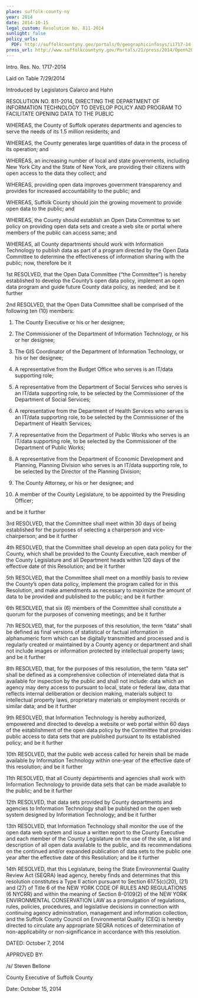 ```yaml
---
place: suffolk-county-ny
year: 2014
date: 2014-10-15
legal_custom: Resolution No. 811-2014
sunlight: false
policy_urls:
  PDF: http://suffolkcountyny.gov/portals/0/geographicinfosys/i1717-14.pdf
press_url: http://www.suffolkcountyny.gov/Portals/21/press/2014/Open%20Data%20Press%20Release.pdf
---
```


Intro. Res. No. 1717-2014

Laid on Table 7/29/2014

Introduced by Legislators Calarco and Hahn

RESOLUTION NO. 811-2014, DIRECTING THE DEPARTMENT OF INFORMATION TECHNOLOGY TO DEVELOP POLICY AND PROGRAM TO FACILITATE OPENING DATA TO THE PUBLIC

WHEREAS, the County of Suffolk operates departments and agencies to serve the needs of its 1.5 million residents; and

WHEREAS, the County generates large quantities of data in the process of its operation; and

WHEREAS, an increasing number of local and state governments, including New York City and the State of New York, are providing their citizens with open access to the data they collect; and

WHEREAS, providing open data improves government transparency and provides for increased accountability to the public; and

WHEREAS, Suffolk County should join the growing movement to provide open data to the public; and

WHEREAS, the County should establish an Open Data Committee to set policy on providing open data sets and create a web site or portal where members of the public can access same; and

WHEREAS, all County departments should work with Information Technology to publish data as part of a program directed by the Open Data Committee to determine the effectiveness of information sharing with the public; now, therefore be it

1st RESOLVED, that the Open Data Committee (“the Committee”) is hereby established to develop the County’s open data policy, implement an open data program and guide future County data policy, as needed; and be it further

2nd RESOLVED, that the Open Data Committee shall be comprised of the following ten (10) members:

1. The County Executive or his or her designee;

2. The Commissioner of the Department of Information Technology, or his or her designee;

3. The GIS Coordinator of the Department of Information Technology, or his or her designee;

4. A representative from the Budget Office who serves is an IT/data supporting role;

5. A representative from the Department of Social Services who serves is an IT/data supporting role, to be selected by the Commissioner of the Department of Social Services;

6. A representative from the Department of Health Services who serves is an IT/data supporting role, to be selected by the Commissioner of the Department of Health Services;

7. A representative from the Department of Public Works who serves is an IT/data supporting role, to be selected by the Commissioner of the Department of Public Works;

8. A representative from the Department of Economic Development and Planning, Planning Division who serves is an IT/data supporting role, to be selected by the Director of the Planning Division;

9. The County Attorney, or his or her designee; and

10. A member of the County Legislature, to be appointed by the Presiding Officer;

and be it further

3rd RESOLVED, that the Committee shall meet within 30 days of being established for the purposes of selecting a chairperson and vice-chairperson; and be it further

4th RESOLVED, that the Committee shall develop an open data policy for the County, which shall be provided to the County Executive, each member of the County Legislature and all Department heads within 120 days of the effective date of this Resolution; and be it further

5th RESOLVED, that the Committee shall meet on a monthly basis to review the County’s open data policy, implement the program called for in this Resolution, and make amendments as necessary to maximize the amount of data to be provided and published to the public; and be it further

6th RESOLVED, that six (6) members of the Committee shall constitute a quorum for the purposes of convening meetings; and be it further

7th RESOLVED, that, for the purposes of this resolution, the term “data” shall be defined as final versions of statistical or factual information in alphanumeric form which can be digitally transmitted and processed and is regularly created or maintained by a County agency or department and shall not include images or information protected by intellectual property laws; and be it further

8th RESOLVED, that, for the purposes of this resolution, the term “data set” shall be defined as a comprehensive collection of interrelated data that is available for inspection by the public and shall not include: data which an agency may deny access to pursuant to local, state or federal law, data that reflects internal deliberation or decision making, materials subject to intellectual property laws, proprietary materials or employment records or similar data; and be it further

9th RESOLVED, that Information Technology is hereby authorized, empowered and directed to develop a website or web portal within 60 days of the establishment of the open data policy by the Committee that provides public access to data sets that are published pursuant to its established policy; and be it further

10th RESOLVED, that the public web access called for herein shall be made available by Information Technology within one-year of the effective date of this resolution; and be it further

11th RESOLVED, that all County departments and agencies shall work with Information Technology to provide data sets that can be made available to the public; and be it further

12th RESOLVED, that data sets provided by County departments and agencies to Information Technology shall be published on the open web system designed by Information Technology; and be it further

13th RESOLVED, that Information Technology shall monitor the use of the open data web system and issue a written report to the County Executive and each member of the County Legislature on the use of the site, a list and description of all open data available to the public, and its recommendations on the continued and/or expanded publication of data sets to the public one year after the effective date of this Resolution; and be it further

14th RESOLVED, that this Legislature, being the State Environmental Quality Review Act (SEQRA) lead agency, hereby finds and determines that this resolution constitutes a Type II action pursuant to Section 617.5(c)(20), (21) and (27) of Title 6 of the NEW YORK CODE OF RULES AND REGULATIONS (6 NYCRR) and within the meaning of Section 8-0109(2) of the NEW YORK ENVIRONMENTAL CONSERVATION LAW as a promulgation of regulations, rules, policies, procedures, and legislative decisions in connection with continuing agency administration, management and information collection, and the Suffolk County Council on Environmental Quality (CEQ) is hereby directed to circulate any appropriate SEQRA notices of determination of non-applicability or non-significance in accordance with this resolution.

DATED: October 7, 2014

APPROVED BY:

/s/ Steven Bellone

County Executive of Suffolk County

Date: October 15, 2014

